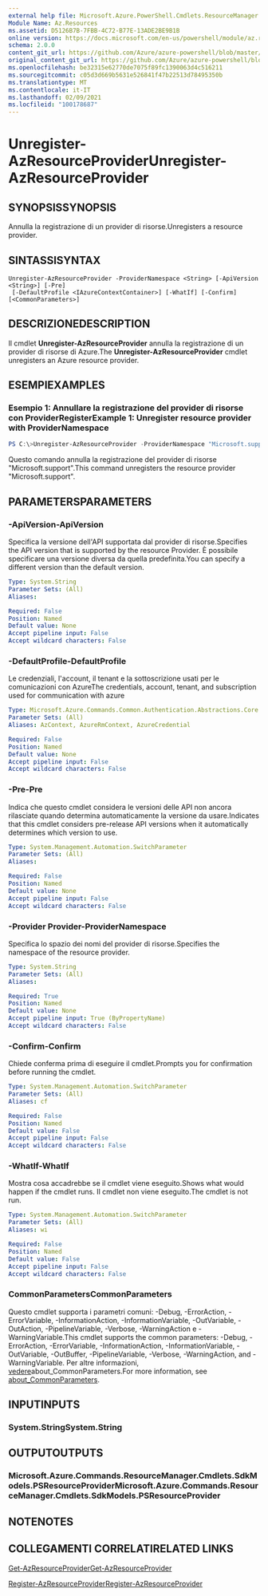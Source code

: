 ```yaml
---
external help file: Microsoft.Azure.PowerShell.Cmdlets.ResourceManager.dll-Help.xml
Module Name: Az.Resources
ms.assetid: D5126B7B-7FBB-4C72-B77E-13ADE2BE9B1B
online version: https://docs.microsoft.com/en-us/powershell/module/az.resources/unregister-azresourceprovider
schema: 2.0.0
content_git_url: https://github.com/Azure/azure-powershell/blob/master/src/Resources/Resources/help/Unregister-AzResourceProvider.md
original_content_git_url: https://github.com/Azure/azure-powershell/blob/master/src/Resources/Resources/help/Unregister-AzResourceProvider.md
ms.openlocfilehash: be32315e62770de7075f89fc1390063d4c516211
ms.sourcegitcommit: c05d3d669b5631e526841f47b22513d78495350b
ms.translationtype: MT
ms.contentlocale: it-IT
ms.lasthandoff: 02/09/2021
ms.locfileid: "100178687"
---
```

# <span data-ttu-id="49408-101">Unregister-AzResourceProvider</span><span class="sxs-lookup"><span data-stu-id="49408-101">Unregister-AzResourceProvider</span></span>

## <span data-ttu-id="49408-102">SYNOPSIS</span><span class="sxs-lookup"><span data-stu-id="49408-102">SYNOPSIS</span></span>
<span data-ttu-id="49408-103">Annulla la registrazione di un provider di risorse.</span><span class="sxs-lookup"><span data-stu-id="49408-103">Unregisters a resource provider.</span></span>

## <span data-ttu-id="49408-104">SINTASSI</span><span class="sxs-lookup"><span data-stu-id="49408-104">SYNTAX</span></span>

```
Unregister-AzResourceProvider -ProviderNamespace <String> [-ApiVersion <String>] [-Pre]
 [-DefaultProfile <IAzureContextContainer>] [-WhatIf] [-Confirm] [<CommonParameters>]
```

## <span data-ttu-id="49408-105">DESCRIZIONE</span><span class="sxs-lookup"><span data-stu-id="49408-105">DESCRIPTION</span></span>
<span data-ttu-id="49408-106">Il cmdlet **Unregister-AzResourceProvider** annulla la registrazione di un provider di risorse di Azure.</span><span class="sxs-lookup"><span data-stu-id="49408-106">The **Unregister-AzResourceProvider** cmdlet unregisters an Azure resource provider.</span></span>

## <span data-ttu-id="49408-107">ESEMPI</span><span class="sxs-lookup"><span data-stu-id="49408-107">EXAMPLES</span></span>

### <span data-ttu-id="49408-108">Esempio 1: Annullare la registrazione del provider di risorse con ProviderRegister</span><span class="sxs-lookup"><span data-stu-id="49408-108">Example 1: Unregister resource provider with ProviderNamespace</span></span>

```powershell
PS C:\>Unregister-AzResourceProvider -ProviderNamespace "Microsoft.support"
```

<span data-ttu-id="49408-109">Questo comando annulla la registrazione del provider di risorse "Microsoft.support".</span><span class="sxs-lookup"><span data-stu-id="49408-109">This command unregisters the resource provider "Microsoft.support".</span></span>

## <span data-ttu-id="49408-110">PARAMETERS</span><span class="sxs-lookup"><span data-stu-id="49408-110">PARAMETERS</span></span>

### <span data-ttu-id="49408-111">-ApiVersion</span><span class="sxs-lookup"><span data-stu-id="49408-111">-ApiVersion</span></span>
<span data-ttu-id="49408-112">Specifica la versione dell'API supportata dal provider di risorse.</span><span class="sxs-lookup"><span data-stu-id="49408-112">Specifies the API version that is supported by the resource Provider.</span></span>
<span data-ttu-id="49408-113">È possibile specificare una versione diversa da quella predefinita.</span><span class="sxs-lookup"><span data-stu-id="49408-113">You can specify a different version than the default version.</span></span>

```yaml
Type: System.String
Parameter Sets: (All)
Aliases:

Required: False
Position: Named
Default value: None
Accept pipeline input: False
Accept wildcard characters: False
```

### <span data-ttu-id="49408-114">-DefaultProfile</span><span class="sxs-lookup"><span data-stu-id="49408-114">-DefaultProfile</span></span>
<span data-ttu-id="49408-115">Le credenziali, l'account, il tenant e la sottoscrizione usati per le comunicazioni con Azure</span><span class="sxs-lookup"><span data-stu-id="49408-115">The credentials, account, tenant, and subscription used for communication with azure</span></span>

```yaml
Type: Microsoft.Azure.Commands.Common.Authentication.Abstractions.Core.IAzureContextContainer
Parameter Sets: (All)
Aliases: AzContext, AzureRmContext, AzureCredential

Required: False
Position: Named
Default value: None
Accept pipeline input: False
Accept wildcard characters: False
```

### <span data-ttu-id="49408-116">-Pre</span><span class="sxs-lookup"><span data-stu-id="49408-116">-Pre</span></span>
<span data-ttu-id="49408-117">Indica che questo cmdlet considera le versioni delle API non ancora rilasciate quando determina automaticamente la versione da usare.</span><span class="sxs-lookup"><span data-stu-id="49408-117">Indicates that this cmdlet considers pre-release API versions when it automatically determines which version to use.</span></span>

```yaml
Type: System.Management.Automation.SwitchParameter
Parameter Sets: (All)
Aliases:

Required: False
Position: Named
Default value: None
Accept pipeline input: False
Accept wildcard characters: False
```

### <span data-ttu-id="49408-118">-Provider Provider</span><span class="sxs-lookup"><span data-stu-id="49408-118">-ProviderNamespace</span></span>
<span data-ttu-id="49408-119">Specifica lo spazio dei nomi del provider di risorse.</span><span class="sxs-lookup"><span data-stu-id="49408-119">Specifies the namespace of the resource provider.</span></span>

```yaml
Type: System.String
Parameter Sets: (All)
Aliases:

Required: True
Position: Named
Default value: None
Accept pipeline input: True (ByPropertyName)
Accept wildcard characters: False
```

### <span data-ttu-id="49408-120">-Confirm</span><span class="sxs-lookup"><span data-stu-id="49408-120">-Confirm</span></span>
<span data-ttu-id="49408-121">Chiede conferma prima di eseguire il cmdlet.</span><span class="sxs-lookup"><span data-stu-id="49408-121">Prompts you for confirmation before running the cmdlet.</span></span>

```yaml
Type: System.Management.Automation.SwitchParameter
Parameter Sets: (All)
Aliases: cf

Required: False
Position: Named
Default value: False
Accept pipeline input: False
Accept wildcard characters: False
```

### <span data-ttu-id="49408-122">-WhatIf</span><span class="sxs-lookup"><span data-stu-id="49408-122">-WhatIf</span></span>
<span data-ttu-id="49408-123">Mostra cosa accadrebbe se il cmdlet viene eseguito.</span><span class="sxs-lookup"><span data-stu-id="49408-123">Shows what would happen if the cmdlet runs.</span></span>
<span data-ttu-id="49408-124">Il cmdlet non viene eseguito.</span><span class="sxs-lookup"><span data-stu-id="49408-124">The cmdlet is not run.</span></span>

```yaml
Type: System.Management.Automation.SwitchParameter
Parameter Sets: (All)
Aliases: wi

Required: False
Position: Named
Default value: False
Accept pipeline input: False
Accept wildcard characters: False
```

### <span data-ttu-id="49408-125">CommonParameters</span><span class="sxs-lookup"><span data-stu-id="49408-125">CommonParameters</span></span>
<span data-ttu-id="49408-126">Questo cmdlet supporta i parametri comuni: -Debug, -ErrorAction, -ErrorVariable, -InformationAction, -InformationVariable, -OutVariable, -OutAction, -PipelineVariable, -Verbose, -WarningAction e -WarningVariable.</span><span class="sxs-lookup"><span data-stu-id="49408-126">This cmdlet supports the common parameters: -Debug, -ErrorAction, -ErrorVariable, -InformationAction, -InformationVariable, -OutVariable, -OutBuffer, -PipelineVariable, -Verbose, -WarningAction, and -WarningVariable.</span></span> <span data-ttu-id="49408-127">Per altre informazioni, [vedere](http://go.microsoft.com/fwlink/?LinkID=113216)about_CommonParameters.</span><span class="sxs-lookup"><span data-stu-id="49408-127">For more information, see [about_CommonParameters](http://go.microsoft.com/fwlink/?LinkID=113216).</span></span>

## <span data-ttu-id="49408-128">INPUT</span><span class="sxs-lookup"><span data-stu-id="49408-128">INPUTS</span></span>

### <span data-ttu-id="49408-129">System.String</span><span class="sxs-lookup"><span data-stu-id="49408-129">System.String</span></span>

## <span data-ttu-id="49408-130">OUTPUT</span><span class="sxs-lookup"><span data-stu-id="49408-130">OUTPUTS</span></span>

### <span data-ttu-id="49408-131">Microsoft.Azure.Commands.ResourceManager.Cmdlets.SdkModels.PSResourceProvider</span><span class="sxs-lookup"><span data-stu-id="49408-131">Microsoft.Azure.Commands.ResourceManager.Cmdlets.SdkModels.PSResourceProvider</span></span>

## <span data-ttu-id="49408-132">NOTE</span><span class="sxs-lookup"><span data-stu-id="49408-132">NOTES</span></span>

## <span data-ttu-id="49408-133">COLLEGAMENTI CORRELATI</span><span class="sxs-lookup"><span data-stu-id="49408-133">RELATED LINKS</span></span>

[<span data-ttu-id="49408-134">Get-AzResourceProvider</span><span class="sxs-lookup"><span data-stu-id="49408-134">Get-AzResourceProvider</span></span>](./Get-AzResourceProvider.md)

[<span data-ttu-id="49408-135">Register-AzResourceProvider</span><span class="sxs-lookup"><span data-stu-id="49408-135">Register-AzResourceProvider</span></span>](./Register-AzResourceProvider.md)



